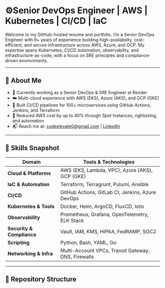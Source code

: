 # ⚙️Senior DevOps Engineer | AWS | Kubernetes | CI/CD | IaC

Welcome to my GitHub-hosted resume and portfolio. I’m a Senior DevOps Engineer with 9+ years of experience building high-availability, cost-efficient, and secure infrastructure across AWS, Azure, and GCP. My expertise spans Kubernetes, CI/CD automation, observability, and infrastructure-as-code, with a focus on SRE principles and compliance-driven environments.

---

## 💼 About Me

- 🚀 Currently working as a Senior DevOps & SRE Engineer at Render
- ☁️ Multi-cloud experience with AWS (EKS), Azure (AKS), and GCP (GKE)
- 🔁 Built CI/CD pipelines for 100+ microservices using GitHub Actions, Jenkins, and Terraform
- 💸 Reduced AWS cost by up to 40% through Spot Instances, rightsizing, and automation
- 📬 Reach me at: codeelevate0@gmail.com | [LinkedIn](#)

---

## 🧠 Skills Snapshot

| Domain                  | Tools & Technologies |
|-------------------------|----------------------|
| **Cloud & Platforms**   | AWS (EKS, Lambda, VPC), Azure (AKS), GCP (GKE) |
| **IaC & Automation**    | Terraform, Terragrunt, Pulumi, Ansible |
| **CI/CD**               | GitHub Actions, GitLab CI, Jenkins, Azure DevOps |
| **Kubernetes & Tools**  | Docker, Helm, ArgoCD, FluxCD, Istio |
| **Observability**       | Prometheus, Grafana, OpenTelemetry, ELK Stack |
| **Security & Compliance** | Vault, IAM, KMS, HIPAA, FedRAMP, SOC2 |
| **Scripting**           | Python, Bash, YAML, Go |
| **Networking & Infra**  | Multi-Account VPCs, Transit Gateway, DNS, Firewalls |

---

## 📁 Repository Structure

